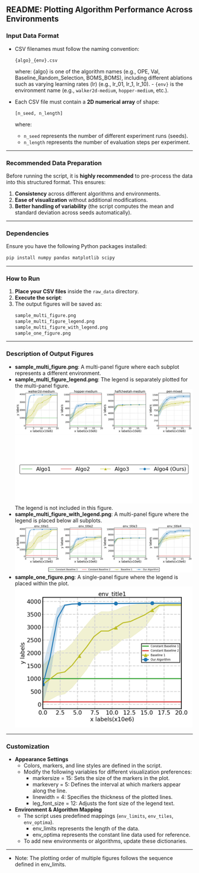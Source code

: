 ## README: Plotting Algorithm Performance Across Environments



### Input Data Format
- CSV filenames must follow the naming convention:  
  ```
  {algo}_{env}.csv
  ```
  where:
{algo} is one of the algorithm names (e.g., OPE, Val, Baseline_Random_Selection, BOMS_BOMS), including different ablations such as varying learning rates (lr) (e.g., lr_01, lr_1, lr_10).  - `{env}` is the environment name (e.g., `walker2d-medium`, `hopper-medium`, etc.).

- Each CSV file must contain a **2D numerical array** of shape:
  ```
  [n_seed, n_length]
  ```
  where:
  - `n_seed` represents the number of different experiment runs (seeds).
  - `n_length` represents the number of evaluation steps per experiment.

---

### Recommended Data Preparation
Before running the script, it is **highly recommended** to pre-process the data into this structured format. This ensures:
1. **Consistency** across different algorithms and environments.
2. **Ease of visualization** without additional modifications.
3. **Better handling of variability** (the script computes the mean and standard deviation across seeds automatically).

---

### Dependencies
Ensure you have the following Python packages installed:
```bash
pip install numpy pandas matplotlib scipy
```

---

### How to Run
1. **Place your CSV files** inside the `raw_data` directory.
2. **Execute the script**:
3. The output figures will be saved as:
   ```
   sample_multi_figure.png
   sample_multi_figure_legend.png
   sample_multi_figure_with_legend.png
   sample_one_figure.png
   ```

---

### Description of Output Figures

- **sample_multi_figure.png**: A multi-panel figure where each subplot represents a different environment.
- **sample_multi_figure_legend.png**: The legend is separately plotted for the multi-panel figure.
  ![Multi-Figure Figure](sample_multi_figure.png)
  ![Legend Figure](sample_multi_figure_legend.png)
 The legend is not included in this figure.
- **sample_multi_figure_with_legend.png**: A multi-panel figure where the legend is placed below all subplots.
  ![Multi-Figure Figure with Legend](sample_multi_figure_with_legend.png)
- **sample_one_figure.png**: A single-panel figure where the legend is placed within the plot.
  ![Single-Figure Figure](sample_one_figure.png)

---

### Customization
- **Appearance Settings**
  - Colors, markers, and line styles are defined in the script.
  - Modify the following variables for different visualization preferences:
      - markersize = 15: Sets the size of the markers in the plot.
      - markevery = 5: Defines the interval at which markers appear along the line.
      - linewidth = 4: Specifies the thickness of the plotted lines.
      - leg_font_size = 12: Adjusts the font size of the legend text.
- **Environment & Algorithm Mapping**
  - The script uses predefined mappings (`env_limits`, `env_tiles`, `env_optima`).
    - env_limits represents the length of the data.
    - env_optima represents the constant line data used for reference.
  - To add new environments or algorithms, update these dictionaries.
    
---
* Note: The plotting order of multiple figures follows the sequence defined in env_limits.


